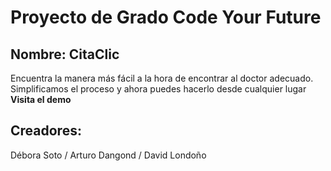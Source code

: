 # Proyecto de Grado Code Your Future
## Nombre: CitaClic
Encuentra la manera más fácil a la hora de encontrar al doctor adecuado. Simplificamos el proceso y ahora puedes hacerlo desde cualquier lugar **Visita el demo**
## Creadores: 
Débora Soto / Arturo Dangond / David Londoño

